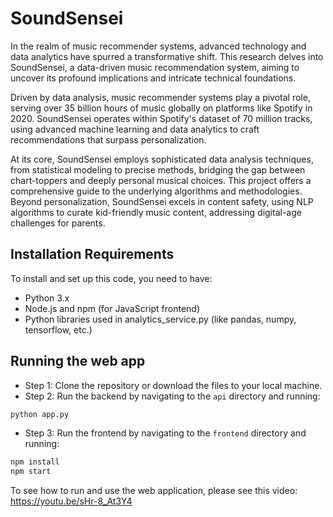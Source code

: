 # SoundSensei

In the realm of music recommender systems, advanced technology and data analytics have spurred a transformative shift. This research delves into SoundSensei, a data-driven music recommendation system, aiming to uncover its profound implications and intricate technical foundations.

Driven by data analysis, music recommender systems play a pivotal role, serving over 35 billion hours of music globally on platforms like Spotify in 2020. SoundSensei operates within Spotify's dataset of 70 million tracks, using advanced machine learning and data analytics to craft recommendations that surpass personalization.

At its core, SoundSensei employs sophisticated data analysis techniques, from statistical modeling to precise methods, bridging the gap between chart-toppers and deeply personal musical choices. This project offers a comprehensive guide to the underlying algorithms and methodologies. Beyond personalization, SoundSensei excels in content safety, using NLP algorithms to curate kid-friendly music content, addressing digital-age challenges for parents.

## Installation Requirements
To install and set up this code, you need to have:

- Python 3.x
- Node.js and npm (for JavaScript frontend)
- Python libraries used in analytics_service.py (like pandas, numpy, tensorflow, etc.)

## Running the web app
- Step 1: Clone the repository or download the files to your local machine.
- Step 2: Run the backend by navigating to the  `api` directory and running:
```bash
python app.py
```
- Step 3: Run the frontend by navigating to the `frontend` directory and running:
```bash
npm install
npm start
```

To see how to run and use the web application, please see this video: https://youtu.be/sHr-8_At3Y4 


